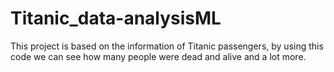 # Titanic_data-analysisML
This project is based on the information of Titanic passengers, by using this code we can see how many people were dead and alive and a lot more.
